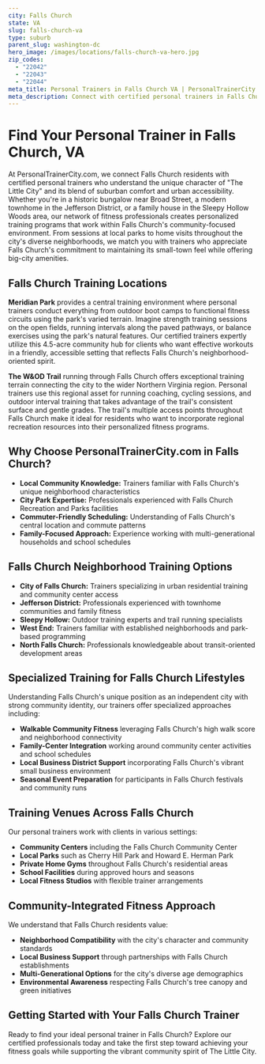 ```yaml
---
city: Falls Church
state: VA
slug: falls-church-va
type: suburb
parent_slug: washington-dc
hero_image: /images/locations/falls-church-va-hero.jpg
zip_codes:
  - "22042"
  - "22043"
  - "22044"
meta_title: Personal Trainers in Falls Church VA | PersonalTrainerCity.com
meta_description: Connect with certified personal trainers in Falls Church. Find fitness coaches for one-on-one training in homes, local parks, and community centers throughout The Little City.
---
```


# Find Your Personal Trainer in Falls Church, VA

At PersonalTrainerCity.com, we connect Falls Church residents with certified personal trainers who understand the unique character of "The Little City" and its blend of suburban comfort and urban accessibility. Whether you're in a historic bungalow near Broad Street, a modern townhome in the Jefferson District, or a family house in the Sleepy Hollow Woods area, our network of fitness professionals creates personalized training programs that work within Falls Church's community-focused environment. From sessions at local parks to home visits throughout the city's diverse neighborhoods, we match you with trainers who appreciate Falls Church's commitment to maintaining its small-town feel while offering big-city amenities.

## Falls Church Training Locations

**Meridian Park** provides a central training environment where personal trainers conduct everything from outdoor boot camps to functional fitness circuits using the park's varied terrain. Imagine strength training sessions on the open fields, running intervals along the paved pathways, or balance exercises using the park's natural features. Our certified trainers expertly utilize this 4.5-acre community hub for clients who want effective workouts in a friendly, accessible setting that reflects Falls Church's neighborhood-oriented spirit.

**The W&OD Trail** running through Falls Church offers exceptional training terrain connecting the city to the wider Northern Virginia region. Personal trainers use this regional asset for running coaching, cycling sessions, and outdoor interval training that takes advantage of the trail's consistent surface and gentle grades. The trail's multiple access points throughout Falls Church make it ideal for residents who want to incorporate regional recreation resources into their personalized fitness programs.

## Why Choose PersonalTrainerCity.com in Falls Church?

*   **Local Community Knowledge:** Trainers familiar with Falls Church's unique neighborhood characteristics
*   **City Park Expertise:** Professionals experienced with Falls Church Recreation and Parks facilities
*   **Commuter-Friendly Scheduling:** Understanding of Falls Church's central location and commute patterns
*   **Family-Focused Approach:** Experience working with multi-generational households and school schedules

## Falls Church Neighborhood Training Options

- **City of Falls Church:** Trainers specializing in urban residential training and community center access
- **Jefferson District:** Professionals experienced with townhome communities and family fitness
- **Sleepy Hollow:** Outdoor training experts and trail running specialists
- **West End:** Trainers familiar with established neighborhoods and park-based programming
- **North Falls Church:** Professionals knowledgeable about transit-oriented development areas

## Specialized Training for Falls Church Lifestyles

Understanding Falls Church's unique position as an independent city with strong community identity, our trainers offer specialized approaches including:

*   **Walkable Community Fitness** leveraging Falls Church's high walk score and neighborhood connectivity
*   **Family-Center Integration** working around community center activities and school schedules
*   **Local Business District Support** incorporating Falls Church's vibrant small business environment
*   **Seasonal Event Preparation** for participants in Falls Church festivals and community runs

## Training Venues Across Falls Church

Our personal trainers work with clients in various settings:
- **Community Centers** including the Falls Church Community Center
- **Local Parks** such as Cherry Hill Park and Howard E. Herman Park
- **Private Home Gyms** throughout Falls Church's residential areas
- **School Facilities** during approved hours and seasons
- **Local Fitness Studios** with flexible trainer arrangements

## Community-Integrated Fitness Approach

We understand that Falls Church residents value:
- **Neighborhood Compatibility** with the city's character and community standards
- **Local Business Support** through partnerships with Falls Church establishments
- **Multi-Generational Options** for the city's diverse age demographics
- **Environmental Awareness** respecting Falls Church's tree canopy and green initiatives

## Getting Started with Your Falls Church Trainer

Ready to find your ideal personal trainer in Falls Church? Explore our certified professionals today and take the first step toward achieving your fitness goals while supporting the vibrant community spirit of The Little City.